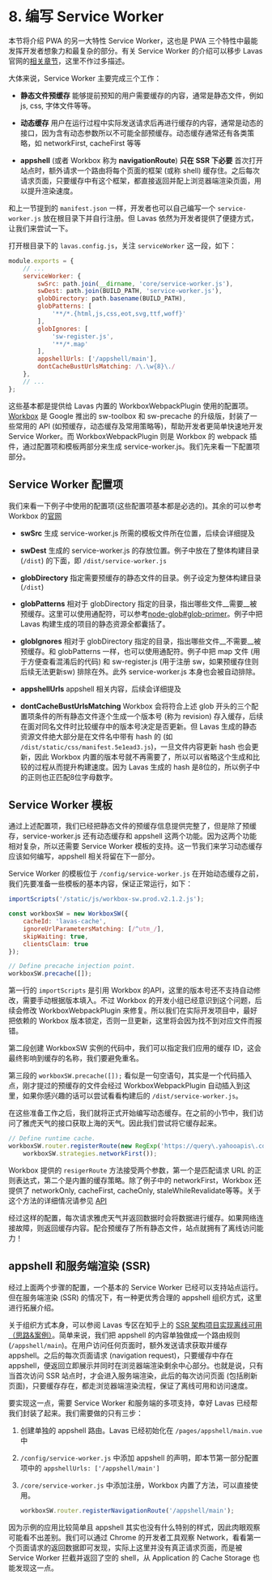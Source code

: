 # 8. 编写 Service Worker

本节将介绍 PWA 的另一大特性 Service Worker，这也是 PWA 三个特性中最能发挥开发者想象力和最复杂的部分。有关 Service Worker 的介绍可以移步 Lavas 官网的[相关章节](https://lavas.baidu.com/doc/offline-and-cache-loading/service-worker/service-worker-introduction)，这里不作过多描述。

大体来说，Service Worker 主要完成三个工作：

* __静态文件预缓存__ 能够提前预知的用户需要缓存的内容，通常是静态文件，例如 js, css, 字体文件等等。

* __动态缓存__ 用户在运行过程中实际发送请求后再进行缓存的内容，通常是动态的接口，因为含有动态参数所以不可能全部预缓存。动态缓存通常还有各类策略，如 networkFirst, cacheFirst 等等

* __appshell__ (或者 Workbox 称为 __navigationRoute__) __只在 SSR 下必要__ 首次打开站点时，额外请求一个路由将每个页面的框架 (或称 shell) 缓存住。之后每次请求页面，只要缓存中有这个框架，都直接返回并配上浏览器端渲染页面，用以提升渲染速度。

和上一节提到的 `manifest.json` 一样，开发者也可以自己编写一个 `service-worker.js` 放在根目录下并自行注册。但 Lavas 依然为开发者提供了便捷方式，让我们来尝试一下。

打开根目录下的 `lavas.config.js`，关注 `serviceWorker` 这一段，如下：

```javascript
module.exports = {
    // ...
    serviceWorker: {
        swSrc: path.join(__dirname, 'core/service-worker.js'),
        swDest: path.join(BUILD_PATH, 'service-worker.js'),
        globDirectory: path.basename(BUILD_PATH),
        globPatterns: [
            '**/*.{html,js,css,eot,svg,ttf,woff}'
        ],
        globIgnores: [
            'sw-register.js',
            '**/*.map'
        ],
        appshellUrls: ['/appshell/main'],
        dontCacheBustUrlsMatching: /\.\w{8}\./
    },
    // ...
};
```
这些基本都是提供给 Lavas 内置的 WorkboxWebpackPlugin 使用的配置项。[Workbox](https://github.com/GoogleChrome/workbox) 是 Google 推出的 sw-toolbox 和 sw-precache 的升级版，封装了一些常用的 API (如预缓存，动态缓存及常用策略等)，帮助开发者更简单快速地开发 Service Worker。而 WorkboxWebpackPlugin 则是 Workbox 的 webpack 插件，通过配置项和模板两部分来生成 service-worker.js。我们先来看一下配置项部分。

## Service Worker 配置项

我们来看一下例子中使用的配置项(这些配置项基本都是必选的)。其余的可以参考 Workbox 的[官网](https://developers.google.com/web/tools/workbox/)

* __swSrc__ 生成 service-worker.js 所需的模板文件所在位置，后续会详细提及

* __swDest__ 生成的 service-worker.js 的存放位置。例子中放在了整体构建目录 (`/dist`) 的下面，即 `/dist/service-worker.js`

* __globDirectory__ 指定需要预缓存的静态文件的目录。例子设定为整体构建目录 (`/dist`)

* __globPatterns__ 相对于 globDirectory 指定的目录，指出哪些文件__需要__被预缓存。这里可以使用通配符，可以参考[node-glob#glob-primer](https://github.com/isaacs/node-glob#glob-primer)。例子中把 Lavas 构建生成的项目的静态资源全都囊括了。

* __globIgnores__ 相对于 globDirectory 指定的目录，指出哪些文件__不需要__被预缓存。和 globPatterns 一样，也可以使用通配符。例子中把 map 文件 (用于方便查看混淆后的代码) 和 sw-register.js (用于注册 sw，如果预缓存住则后续无法更新sw) 排除在外。此外 service-worker.js 本身也会被自动排除。

* __appshellUrls__ appshell 相关内容，后续会详细提及

* __dontCacheBustUrlsMatching__ Workbox 会将符合上述 glob 开头的三个配置项条件的所有静态文件逐个生成一个版本号 (称为 revision) 存入缓存，后续在面对同名文件时比较缓存中的版本号决定是否更新。但 Lavas 生成的静态资源文件绝大部分是在文件名中带有 hash 的 (如 `/dist/static/css/manifest.5e1ead3.js`)，一旦文件内容更新 hash 也会更新，因此 Workbox 内置的版本号就不再需要了，所以可以省略这个生成和比较的过程从而提升构建速度。因为 Lavas 生成的 hash 是8位的，所以例子中的正则也正匹配8位字母数字。

## Service Worker 模板

通过上述配置项，我们已经把静态文件的预缓存信息提供完整了，但是除了预缓存，service-worker.js 还有动态缓存和 appshell 这两个功能。因为这两个功能相对复杂，所以还需要 Service Worker 模板的支持。这一节我们来学习动态缓存应该如何编写，appshell 相关将留在下一部分。

Service Worker 的模板位于 `/config/service-worker.js` 在开始动态缓存之前，我们先要准备一些模板的基本内容，保证正常运行，如下：

```javascript
importScripts('/static/js/workbox-sw.prod.v2.1.2.js');

const workboxSW = new WorkboxSW({
    cacheId: 'lavas-cache',
    ignoreUrlParametersMatching: [/^utm_/],
    skipWaiting: true,
    clientsClaim: true
});

// Define precache injection point.
workboxSW.precache([]);
```

第一行的 `importScripts` 是引用 Workbox 的API，这里的版本号还不支持自动修改，需要手动根据版本填入。不过 Workbox 的开发小组已经意识到这个问题，后续会修改 WorkboxWebpackPlugin 来修复。所以我们在实际开发项目中，最好把依赖的 Workbox 版本锁定，否则一旦更新，这里将会因为找不到对应文件而报错。

第二段创建 WorkboxSW 实例的代码中，我们可以指定我们应用的缓存 ID，这会最终影响到缓存的名称，我们要避免重名。

第三段的 `workboxSW.precache([]);` 看似是一句空语句，其实是一个代码插入点，刚才提过的预缓存的文件会经过 WorkboxWebpackPlugin 自动插入到这里，如果你感兴趣的话可以尝试看看构建后的 `/dist/service-worker.js`。

在这些准备工作之后，我们就将正式开始编写动态缓存。在之前的小节中，我们访问了雅虎天气的接口获取上海的天气。因此我们尝试将它缓存起来。

```javascript
// Define runtime cache.
workboxSW.router.registerRoute(new RegExp('https://query\.yahooapis\.com/v1/public/yql'),
    workboxSW.strategies.networkFirst());
```

Workbox 提供的 `resigerRoute` 方法接受两个参数，第一个是匹配请求 URL 的正则表达式，第二个是内置的缓存策略。除了例子中的 networkFirst，Workbox 还提供了 networkOnly, cacheFirst, cacheOnly, staleWhileRevalidate等等。关于这个方法的详细情况请参见 [API](https://developers.google.com/web/tools/workbox/reference-docs/latest/module-workbox-sw.Router#registerRoute)

经过这样的配置，每次请求雅虎天气并返回数据时会将数据进行缓存。如果网络连接故障，则返回缓存内容。配合预缓存了所有静态文件，站点就拥有了离线访问能力！

## appshell 和服务端渲染 (SSR)

经过上面两个步骤的配置，一个基本的 Service Worker 已经可以支持站点运行。但在服务端渲染 (SSR) 的情况下，有一种更优秀合理的 appshell 组织方式，这里进行拓展介绍。

关于组织方式本身，可以参阅 Lavas 专区在知乎上的 [SSR 架构项目实现离线可用（思路&案例）](https://zhuanlan.zhihu.com/p/30791448)。简单来说，我们把 appshell 的内容单独做成一个路由规则 (`/appshell/main`)。在用户访问任何页面时，额外发送请求获取并缓存 appshell。之后的每次页面请求 (navigation request)，只要缓存中存在 appshell，便返回立即展示并同时在浏览器端渲染剩余中心部分。也就是说，只有当首次访问 SSR 站点时，才会进入服务端渲染，此后的每次访问页面 (包括刷新页面)，只要缓存存在，都走浏览器端渲染流程，保证了离线可用和访问速度。

要实现这一点，需要 Service Worker 和服务端的多项支持，幸好 Lavas 已经帮我们封装了起来。我们需要做的只有三步：

1. 创建单独的 appshell 路由。Lavas 已经初始化在 `/pages/appshell/main.vue` 中

2. `/config/service-worker.js` 中添加 appshell 的声明，即本节第一部分配置项中的 `appshellUrls: ['/appshell/main']`

3. `/core/service-worker.js` 中添加注册，Workbox 内置了方法，可以直接使用。

    ```javascript
    workboxSW.router.registerNavigationRoute('/appshell/main');
    ```

因为示例的应用比较简单且 appshell 其实也没有什么特别的样式，因此肉眼观察可能看不出差别。我们可以通过 Chrome 的开发者工具观察 Network，看看第一个页面请求的返回数据即可发现，实际上这里并没有真正请求页面，而是被 Service Worker 拦截并返回了空的 shell，从 Application 的 Cache Storage 也能发现这一点。
